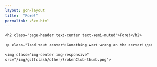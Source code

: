 ```yaml
---
layout: gcn-layout
title:  "Fore!"
permalink: /5xx.html
---
```


<div class="row">

  <div class="col-lg-8 col-lg-offset-2 col-md-10 col-md-offset-1 col-sm-12">

    <h2 class="page-header text-center text-semi-muted">Fore!</h2>

    <p class="lead text-center">Something went wrong on the server!</p>

    <img class="img-center img-responsive" src="/img/golfclash/other/BrokenClub-thumb.png">

  </div>

</div>

